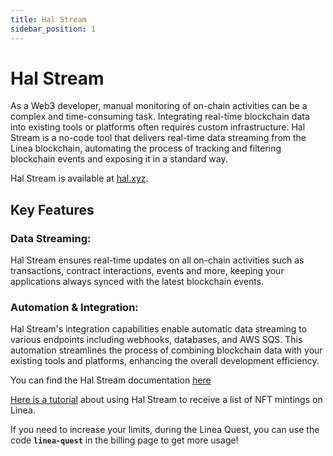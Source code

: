 ```yaml
---
title: Hal Stream
sidebar_position: 1
---
```


# Hal Stream

As a Web3 developer, manual monitoring of on-chain activities can be a complex and time-consuming task. Integrating real-time blockchain data into existing tools or platforms often requires custom infrastructure. Hal Stream is a no-code tool that delivers real-time data streaming from the Linea blockchain, automating the process of tracking and filtering blockchain events and exposing it in a standard way.

Hal Stream is available at [hal.xyz](https://www.hal.xyz/products/hal-stream).

## Key Features

### Data Streaming:

Hal Stream ensures real-time updates on all on-chain activities such as transactions, contract interactions, events and more, keeping your applications always synced with the latest blockchain events.

### Automation & Integration:

Hal Stream's integration capabilities enable automatic data streaming to various endpoints including webhooks, databases, and AWS SQS. This automation streamlines the process of combining blockchain data with your existing tools and platforms, enhancing the overall development efficiency.

You can find the Hal Stream documentation [here](https://docs.hal.xyz/docs "Hal Stream documentation")

[Here is a tutorial](/blog/track-nft-minting-hal-stream) about using Hal Stream to receive a list of NFT mintings on Linea.

If you need to increase your limits, during the Linea Quest, you can use the code **`linea-quest`** in the billing page to get more usage!
